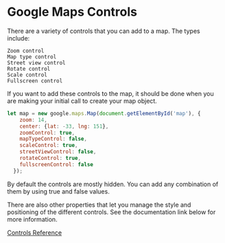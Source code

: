 # Google Maps Controls

There are a variety of controls that you can add to a map. The types include:

```
Zoom control
Map type control
Street view control
Rotate control
Scale control
Fullscreen control 
```

If you want to add these controls to the map, it should be done when you are making your initial call to create your map object.

```js
let map = new google.maps.Map(document.getElementById('map'), {
    zoom: 14,
    center: {lat: -33, lng: 151},
    zoomControl: true,
    mapTypeControl: false,
    scaleControl: true,
    streetViewControl: false,
    rotateControl: true,
    fullscreenControl: false
  });
```

By default the controls are mostly hidden. You can add any combination of them by using true and false values.

There are also other properties that let you manage the style and positioning of the different controls. See the documentation link below for more information. 

[Controls Reference](https://developers.google.com/maps/documentation/javascript/controls)
